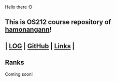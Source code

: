 Hello there :D

This is OS212 course repository of [hamonangann](https://github.com/hamonangann/)!
---
| [LOG](TXT/mylog.txt) | [GitHub](https://github.com/hamonangann/os212) | [Links](./LINKS/) |
---

## Ranks
Coming soon!

